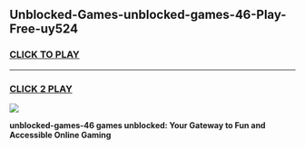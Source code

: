 
## Unblocked-Games-unblocked-games-46-Play-Free-uy524
<h3>
<a href="https://premium76.site?title=unblocked-games-46&ref=18A1">CLICK TO PLAY</a></h3>
<hr>

<h3>
<a href="https://premium76.site?title=unblocked-games-46&ref=18A1">CLICK 2 PLAY</a>
  
</h3>

<a href="https://premium76.site?title=unblocked-games-46&ref=18A1"><img src="https://clearcache.store/games.png"></a>


**unblocked-games-46 games unblocked: Your Gateway to Fun and Accessible Online Gaming**
